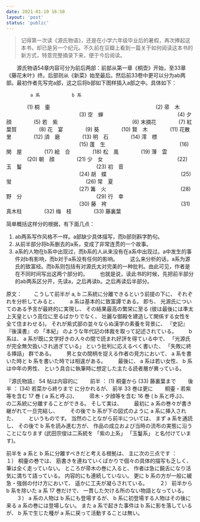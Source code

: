 ```yaml
---
date: 2021-01-10 16:50
layout: 'post'
status: 'public'
---
```


> 记得第一次读《源氏物语》，还是在小学六年级毕业后的暑假，再次捧起这本书，却已是另一个纪元。不久前在豆瓣上看到一篇关于如何阅读这本书的新方式，特意完整摘录下来，便于今后阅读。

&emsp;&emsp;源氏物语54章内容可分为前后两部：前部从第一章《桐壶》开始，至33章《藤花末叶》终。后部则从《新菜》始至最后。然后前33卷中更可以分为ab两部。最初作者先写完a部，这之后将b部如下图样插入a部之中。具体如下：
              
             a 系　 　　　　　 b 系
　　　　(1) 桐　壷　　　　　　
　　　　　　　　　　　　　　(2) 帚　木
　　　　　　　　　　　　　　(3) 空　蝉
　　　　　　　　　　　　　　(4) 夕　顔
　　　　(5) 若　紫
　　　　　　　　　　　　　　(6) 末摘花
　　　　(7) 紅葉賀
　　　　(8) 花　宴
　　　　(9) 葵
　　　　(10) 賢　木
　　　　(11) 花散里
　　　　(12) 須　磨
　　　　(13) 明　石
　　　　(14) 澪　標
　　　　　　　　　　　　　　(15) 蓬　生
　　　　　　　　　　　　　　(16) 関　屋
　　　　(17) 絵　合
　　　　(18) 松　風
　　　　(19) 薄　雲
　　　　(20) 朝　顔
　　　　(21) 少　女
　　　　　　　　　　　　　　(22) 玉　鬘
　　　　　　　　　　　　　　(23) 初　音
　　　　　　　　　　　　　　(24) 胡　蝶
　　　　　　　　　　　　　　(25) 蛍
　　　　　　　　　　　　　　(26) 常　夏
　　　　　　　　　　　　　　(27) 篝　火
　　　　　　　　　　　　　　(28) 野　分
　　　　　　　　　　　　　　(29) 行　幸
　　　　　　　　　　　　　　(30) 藤　袴
　　　　　　　　　　　　　　(31) 真木柱
　　　　(32) 梅　枝
　　　　(33) 藤裏葉

简单概括这样分的根据，有下面几点：
1. ab两系写作风格不一样。a部缺少具体描写，而b部则斟字酌句。
2. 从前半部分将b系删去的a系，变成了非常连贯的一个故事。
3. a系的人物在b系中出现过，而b系的人从来没有在a系中出现过。a中发生的事件对b有影响，而b对于a系没有任何的影响。
&emsp;&emsp;这么来分析的话，a系为源氏的致富经。而b系则包括有对源氏太对完美的一种批判。由此可见，作者是在不同时间写出这两个部分的。
&emsp;&emsp;也就是说，读此书的时候，先把前半部分的ab两系区分开，先读a，之后再读b。之后再读后半部分。

原文：
&emsp;&emsp;こうして前半が a, b 二系統に分離できるという前提の下に、 それぞれを分析してみると、
&emsp;&emsp;a 系は基本的に致富譚である。 即ち、 光源氏についてのある予言が最終的に実現し、 その結果最高の繁栄に至る (彼は最後には準太上天皇という高位に至るばかりでなく、 壮麗な御殿を建造して関係する女性を全て住まわせる)。 それが紫式部の並々ならぬ漢学の素養を背景に、 『史記』 『後漢書』 の 「本紀」 のような年代記の体裁を取って記述されている。
&emsp;&emsp;b 系は、 a 系が既に文学好きの人々の間で読まれ好評を得ている中で、 「光源氏が完全無欠扱いされ過ぎている」 という批判に応えるべく書いた、 「失敗に終る挿話」 群である。
&emsp;&emsp;男と女の間柄を捉える作者の見方において、 a 系を書いた時と b 系を書いた時では相違がある。
&emsp;&emsp;最後に、 a 系は若い女性、 b 系は中年の男性、 という具合に執筆時に想定した主たる読者層が異っている。

『源氏物語』 54 帖は内容的に
&emsp;&emsp;前半 ： (1) 桐壷から (33) 藤裏葉まで
&emsp;&emsp;後半 ： (34) 若菜から終りまで
に分かれるが、 前半 33 巻は更に
&emsp;&emsp;桐壷・若紫等を含む 17 巻 ( a 系と呼ぶ)、
&emsp;&emsp;帚木・夕顔等を含む 16 巻 ( b 系と呼ぶ)、
の二系統に分離することができる。 そして実は、
&emsp;&emsp;最初に a 系の巻々が書き継がれて一旦完結し、
&emsp;&emsp;その後で b 系が下の図式のように a 系に挿入された、
&emsp;&emsp;というものです。 当然のことながら前半については、 まず a 系を通読し、 その後で b 系を読み進む方が、 作品の成立および当時の流布の実態に沿うことになります (武田宗俊は二系統を 「紫の上系」 「玉鬘系」 と名付けています)。

前半を a 系と b 系に分離すべきだと考える根拠は、 主に次の三点です ：
&emsp;&emsp;１） 桐壷の巻では、 筋書きを連ねていくばかりで個々の具体的描写も乏しく、 筆は全く走っていない。 ところが帚木の巻に入ると、 作者は急に饒舌になり活気に満ちて語っている。 内容的にも連続していない。 更に b 系の方が一般に緩急・強弱の付け方において、 遥かに工夫が凝らされている。
&emsp;&emsp;２） 前半から b 系を除いた a 系 17 巻だけで、 一貫した欠ける所のない物語となっている。
&emsp;&emsp;３） a 系の人物は b 系にも登場するが、 b 系に初登場する人物はその後に来る a 系の巻には登場しない。 また a 系で起きた事件は b 系に影を落しているが、 b 系で生じた種が a 系に戻って活動することは無い。
